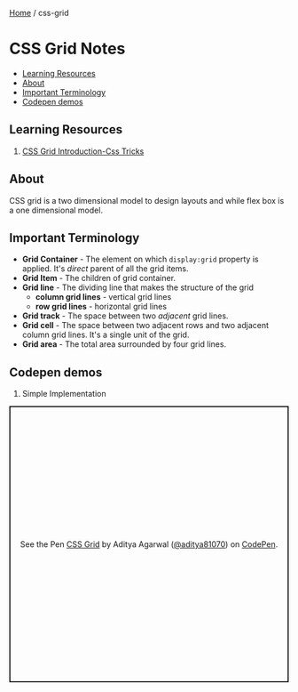 [Home](./index.md) / css-grid

# CSS Grid Notes

  - [Learning Resources](#learning-resources)
  - [About](#about)
  - [Important Terminology](#important-terminology)
  - [Codepen demos](#codepen-demos)

## Learning Resources
1. [CSS Grid Introduction-Css Tricks](https://css-tricks.com/snippets/css/complete-guide-grid/#grid-introduction)

## About
CSS grid is a two dimensional model to design layouts and while flex box is a one dimensional model.

## Important Terminology
- **Grid Container** - The element on which `display:grid` property is applied. It's *direct* parent of all the grid items.
- **Grid Item** - The children of grid container.
- **Grid line** - The dividing line that makes the structure of the grid
  + **column grid lines** - vertical grid lines
  + **row grid lines** - horizontal grid lines
- **Grid track** - The space between two *adjacent* grid lines.
- **Grid cell** - The space between two adjacent rows and two adjacent column grid lines. It's a single unit of the grid.
- **Grid area** - The total area surrounded by four grid lines.

## Codepen demos
1. Simple Implementation
  <p class="codepen" data-height="497" data-theme-id="dark" data-default-tab="css,result" data-user="aditya81070" data-slug-hash="ZEzvWmo" data-preview="true" style="height: 497px; box-sizing: border-box; display: flex; align-items: center; justify-content: center; border: 2px solid; margin: 1em 0; padding: 1em;" data-pen-title="CSS Grid">
    <span>See the Pen <a href="https://codepen.io/aditya81070/pen/ZEzvWmo/">
    CSS Grid</a> by Aditya Agarwal (<a href="https://codepen.io/aditya81070">@aditya81070</a>)
    on <a href="https://codepen.io">CodePen</a>.</span>
  </p>
  <script async src="https://static.codepen.io/assets/embed/ei.js"></script>